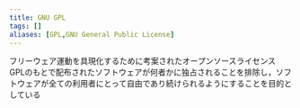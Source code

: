 ```yaml
---
title: GNU GPL
tags: []
aliases: [GPL,GNU General Public License]
---
```

フリーウェア運動を具現化するために考案されたオープンソースライセンス
GPLのもとで配布されたソフトウェアが何者かに独占されることを排除し，ソフトウェアが全ての利用者にとって自由であり続けられるようにすることを目的としている